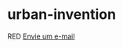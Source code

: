 # urban-invention
RED
[Envie um e-mail](mailto:frokstarfrokstar@gmail.com?subject=Olá&body=Gostaria%20de%20falar%20sobre...)
